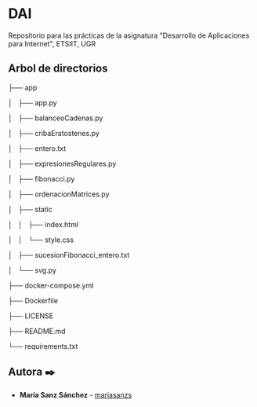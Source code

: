 # DAI
 Repositorio para las prácticas de la asignatura "Desarrollo de Aplicaciones para Internet", ETSIIT, UGR
 
 ## Arbol de directorios
├── app

│   ├── app.py

│   ├── balanceoCadenas.py

│   ├── cribaEratostenes.py

│   ├── entero.txt

│   ├── expresionesRegulares.py

│   ├── fibonacci.py

│   ├── ordenacionMatrices.py

│   ├── static

│   │   ├── index.html

│   │   └── style.css

│   ├── sucesionFibonacci_entero.txt

│   └── svg.py

├── docker-compose.yml

├── Dockerfile

├── LICENSE

├── README.md

└── requirements.txt


## Autora ✒️
* **María Sanz Sánchez** - [mariasanzs](https://github.com/mariasanzs)
